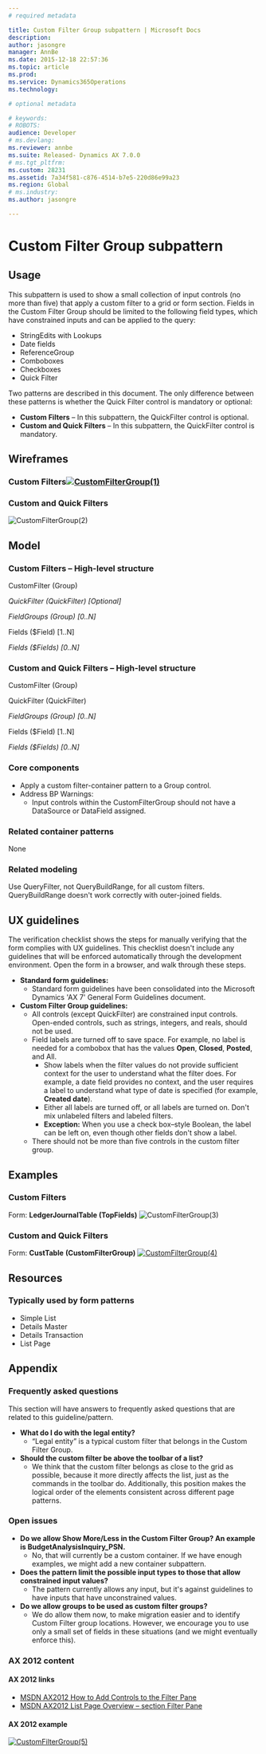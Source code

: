 ```yaml
---
# required metadata

title: Custom Filter Group subpattern | Microsoft Docs
description: 
author: jasongre
manager: AnnBe
ms.date: 2015-12-18 22:57:36
ms.topic: article
ms.prod: 
ms.service: Dynamics365Operations
ms.technology: 

# optional metadata

# keywords: 
# ROBOTS: 
audience: Developer
# ms.devlang: 
ms.reviewer: annbe
ms.suite: Released- Dynamics AX 7.0.0
# ms.tgt_pltfrm: 
ms.custom: 28231
ms.assetid: 7a34f581-c876-4514-b7e5-220d86e99a23
ms.region: Global
# ms.industry: 
ms.author: jasongre

---
```


# Custom Filter Group subpattern



Usage
-----

This subpattern is used to show a small collection of input controls (no more than five) that apply a custom filter to a grid or form section. Fields in the Custom Filter Group should be limited to the following field types, which have constrained inputs and can be applied to the query:

-   StringEdits with Lookups
-   Date fields
-   ReferenceGroup
-   Comboboxes
-   Checkboxes
-   Quick Filter

Two patterns are described in this document. The only difference between these patterns is whether the Quick Filter control is mandatory or optional:

-   **Custom Filters** – In this subpattern, the QuickFilter control is optional.
-   **Custom and Quick Filters** – In this subpattern, the QuickFilter control is mandatory.

## Wireframes
### Custom Filters[![CustomFilterGroup(1)](./media/customfiltergroup1.png)](./media/customfiltergroup1.png)

### Custom and Quick Filters

![CustomFilterGroup(2)](./media/customfiltergroup2.png)

## Model
### Custom Filters – High-level structure

CustomFilter (Group)

*QuickFilter (QuickFilter) \[Optional\]*

*FieldGroups (Group) \[0..N\]*

Fields ($Field) \[1..N\]

*Fields ($Fields) \[0..N\]*

### Custom and Quick Filters – High-level structure

CustomFilter (Group)

QuickFilter (QuickFilter)

*FieldGroups (Group) \[0..N\]*

Fields ($Field) \[1..N\]

*Fields ($Fields) \[0..N\]*

### Core components

-   Apply a custom filter-container pattern to a Group control.
-   Address BP Warnings:
    -   Input controls within the CustomFilterGroup should not have a DataSource or DataField assigned.

### Related container patterns

None

### Related modeling

Use QueryFilter, not QueryBuildRange, for all custom filters. QueryBuildRange doesn't work correctly with outer-joined fields.

## UX guidelines
The verification checklist shows the steps for manually verifying that the form complies with UX guidelines. This checklist doesn't include any guidelines that will be enforced automatically through the development environment. Open the form in a browser, and walk through these steps.

-   **Standard form guidelines:**
    -   Standard form guidelines have been consolidated into the Microsoft Dynamics 'AX 7' General Form Guidelines document.
-   **Custom Filter Group guidelines:**
    -   All controls (except QuickFilter) are constrained input controls. Open-ended controls, such as strings, integers, and reals, should not be used.
    -   Field labels are turned off to save space. For example, no label is needed for a combobox that has the values **Open**, **Closed**, **Posted**, and All.
        -   Show labels when the filter values do not provide sufficient context for the user to understand what the filter does. For example, a date field provides no context, and the user requires a label to understand what type of date is specified (for example, **Created date**).
        -   Either all labels are turned off, or all labels are turned on. Don't mix unlabeled filters and labeled filters.
        -   **Exception:** When you use a check box–style Boolean, the label can be left on, even though other fields don't show a label.
    -   There should not be more than five controls in the custom filter group.

## Examples
### Custom Filters

Form: **LedgerJournalTable (TopFields)** ![CustomFilterGroup(3)](./media/customfiltergroup3.png)

### Custom and Quick Filters

Form: **CustTable** **(CustomFilterGroup)** [![CustomFilterGroup(4)](./media/customfiltergroup4.png)](./media/customfiltergroup4.png)

## Resources
### Typically used by form patterns

-   Simple List
-   Details Master
-   Details Transaction
-   List Page

## Appendix
### Frequently asked questions

This section will have answers to frequently asked questions that are related to this guideline/pattern.

-   **What do I do with the legal entity?**
    -   “Legal entity” is a typical custom filter that belongs in the Custom Filter Group.
-   **Should the custom filter be above the toolbar of a list?**
    -   We think that the custom filter belongs as close to the grid as possible, because it more directly affects the list, just as the commands in the toolbar do. Additionally, this position makes the logical order of the elements consistent across different page patterns.

### Open issues

-   **Do we allow Show More/Less in the Custom Filter Group? An example is BudgetAnalysisInquiry\_PSN.**
    -   No, that will currently be a custom container. If we have enough examples, we might add a new container subpattern.
-   **Does the pattern limit the possible input types to those that allow constrained input values?**
    -   The pattern currently allows any input, but it's against guidelines to have inputs that have unconstrained values.
-   **Do we allow groups to be used as custom filter groups?**
    -   We do allow them now, to make migration easier and to identify Custom Filter group locations. However, we encourage you to use only a small set of fields in these situations (and we might eventually enforce this).

### AX 2012 content

#### AX 2012 links

-   [MSDN AX2012 How to Add Controls to the Filter Pane](http://msdn.microsoft.com/EN-US/library/cc577231.aspx)
-   [MSDN AX2012 List Page Overview – section Filter Pane](http://msdn.microsoft.com/EN-US/library/cc616937.aspx)

#### AX 2012 example

[![CustomFilterGroup(5)](./media/customfiltergroup5.png)](./media/customfiltergroup5.png)

